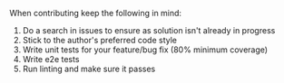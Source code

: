 When contributing keep the following in mind:

1. Do a search in issues to ensure as solution isn't already in progress
2. Stick to the author's preferred code style
3. Write unit tests for your feature/bug fix (80% minimum coverage)
4. Write e2e tests
5. Run linting and make sure it passes
